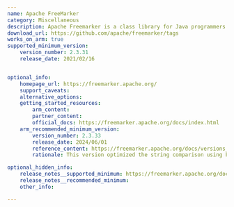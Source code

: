 ```yaml
---
name: Apache FreeMarker
category: Miscellaneous
description: Apache Freemarker is a class library for Java programmers. It's a generic tool to generate text output, anything from HTML to auto generated source code.
download_url: https://github.com/apache/freemarker/tags
works_on_arm: true
supported_minimum_version:
    version_number: 2.3.31
    release_date: 2021/02/16


optional_info:
    homepage_url: https://freemarker.apache.org/
    support_caveats:
    alternative_options:
    getting_started_resources:
        arm_content:
        partner_content:
        official_docs: https://freemarker.apache.org/docs/index.html
    arm_recommended_minimum_version:
        version_number: 2.3.33
        release_date: 2024/06/01
        reference_content: https://freemarker.apache.org/docs/versions_2_3_33.html
        rationale: This version optimized the string comparison using binary comparison over Unicode NFKC normalization, which improves template execution speed on all platforms. This isn't Arm-specific, but can benefit all Linux users on Arm.

optional_hidden_info:
    release_notes__supported_minimum: https://freemarker.apache.org/docs/versions_2_3_31.html
    release_notes__recommended_minimum:
    other_info:

---
```

